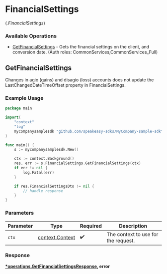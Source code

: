 # FinancialSettings
(*.FinancialSettings*)

### Available Operations

* [GetFinancialSettings](#getfinancialsettings) - Gets the financial settings on the client, and conversion date. (Auth roles: CommonServices,CommonServices_Full)

## GetFinancialSettings

Changes in agio (gains) and disagio (loss) accounts does not update the LastChangedDateTimeOffset property in FinancialSettings.

### Example Usage

```go
package main

import(
	"context"
	"log"
	mycompanysamplesdk "github.com/speakeasy-sdks/MyCompany-sample-sdk"
)

func main() {
    s := mycompanysamplesdk.New()

    ctx := context.Background()
    res, err := s.FinancialSettings.GetFinancialSettings(ctx)
    if err != nil {
        log.Fatal(err)
    }

    if res.FinancialSettingsDto != nil {
        // handle response
    }
}
```

### Parameters

| Parameter                                             | Type                                                  | Required                                              | Description                                           |
| ----------------------------------------------------- | ----------------------------------------------------- | ----------------------------------------------------- | ----------------------------------------------------- |
| `ctx`                                                 | [context.Context](https://pkg.go.dev/context#Context) | :heavy_check_mark:                                    | The context to use for the request.                   |


### Response

**[*operations.GetFinancialSettingsResponse](../../models/operations/getfinancialsettingsresponse.md), error**

